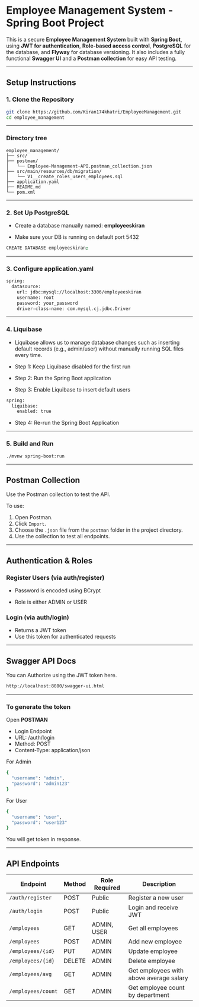#  Employee Management System - Spring Boot Project

This is a secure **Employee Management System** built with **Spring Boot**, using **JWT for authentication**, **Role-based access control**, **PostgreSQL** for the database, and **Flyway** for database versioning. It also includes a fully functional **Swagger UI** and a **Postman collection** for easy API testing.

---

##  Setup Instructions

### 1. Clone the Repository

```bash
git clone https://github.com/Kiran174khatri/EmployeeManagement.git
cd employee_management
```
---
### Directory tree
```text
employee_management/
├── src/
├── postman/
│   └── Employee-Management-API.postman_collection.json
├── src/main/resources/db/migration/
│   └── V1__create_roles_users_employees.sql
├── application.yaml
├── README.md
└── pom.xml
```
---
### 2. Set Up PostgreSQL
- Create a database manually named: **employeeskiran**

- Make sure your DB is running on default port 5432

```bash
CREATE DATABASE employeeskiran;
```

---
### 3. Configure application.yaml
```bash
spring:
  datasource:
    url: jdbc:mysql://localhost:3306/employeeskiran
    username: root
    password: your_password
    driver-class-name: com.mysql.cj.jdbc.Driver

```
---
### 4. Liquibase 
- Liquibase allows us to manage database changes such as inserting default records (e.g., admin/user) without manually    running SQL files every time.

- Step 1: Keep Liquibase disabled for the first run
- Step 2: Run the Spring Boot application
- Step 3: Enable Liquibase to insert default users
```bash
spring:
  liquibase:
    enabled: true  
```
- Step 4: Re-run the Spring Boot Application

---



### 5. Build and Run

```bash
./mvnw spring-boot:run
```
---
## Postman Collection

Use the Postman collection to test the API.

To use:
1. Open Postman.
2. Click `Import`.
3. Choose the `.json` file from the `postman` folder in the project directory.
4. Use the collection to test all endpoints.
---
## Authentication & Roles

### Register Users (via auth/register)
- Password is encoded using BCrypt

- Role is either ADMIN or USER

### Login (via auth/login)
- Returns a JWT token
- Use this token for authenticated requests
---
## Swagger API Docs
You can Authorize using the JWT token here.
```bash
http://localhost:8080/swagger-ui.html
```

---
### To generate the token
Open **POSTMAN**
- Login Endpoint
- URL: /auth/login
- Method: POST
- Content-Type: application/json

For Admin
```bash
{
  "username": "admin",
  "password": "admin123"
}
```
For User
```bash
{
  "username": "user",
  "password": "user123"
}
```
You will get token in response.

---
## API Endpoints


| Endpoint             | Method | Role Required | Description                          |
|----------------------|--------|----------------|--------------------------------------|
| `/auth/register`     | POST   | Public         | Register a new user                  |
| `/auth/login`        | POST   | Public         | Login and receive JWT                |
| `/employees`         | GET    | ADMIN, USER    | Get all employees                    |
| `/employees`         | POST   | ADMIN          | Add new employee                     |
| `/employees/{id}`    | PUT    | ADMIN          | Update employee                      |
| `/employees/{id}`    | DELETE | ADMIN          | Delete employee                      |
| `/employees/avg`     | GET    | ADMIN          | Get employees with above average salary |
| `/employees/count`   | GET    | ADMIN          | Get employee count by department     |
